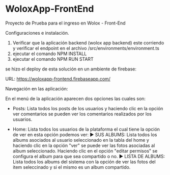 # WoloxApp-FrontEnd
Proyecto de Prueba para el ingreso en Wolox - Front-End

Configuraciones e instalación.

1) Verificar que la aplicación backend (wolox app backend) este corriendo y verificar el endpoint en el archivo /src/environments/environment.ts
2) ejecutar el comando NPM INSTALL
3) ejecutar el comando NPM RUN START

se hizo el deploy de esta solución en un ambiente de firebase:

URL: https://woloxapp-frontend.firebaseapp.com/


Navegación en las aplicación:

En el menú de la aplicación aparecen dos opciones las cuales son:

- Posts: Lista todos los posts de los usuarios y haciendo clic en la opción ver comentarios se pueden ver los comentarios realizados por los usuarios.

- Home: Lista todos los usuarios de la plataforma el cual tiene la opción de ver en esta opción podemos ver:
    ► SUS ALBUMS: Lista todos los albums asociados al usuario seleccionado en la tabla del home y haciendo clic en la opción "ver" se puede ver las fotos asociadas al album seleccionado. Haciendo clic en el opción "editar permisos" se configura el album para que sea compartido o no.
    ► LISTA DE ALBUMS: Lista todos los albums del sistema con la opción de ver las fotos del item seleccinado y si el mismo es un album compartido.

